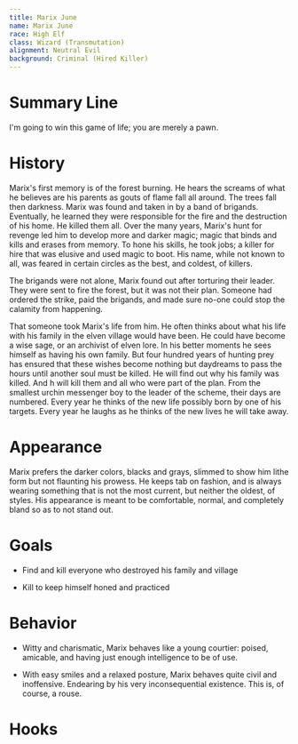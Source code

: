 ```yaml
---
title: Marix June
name: Marix June
race: High Elf
class: Wizard (Transmutation)
alignment: Neutral Evil
background: Criminal (Hired Killer)
---
```



# Summary Line

I'm going to win this game of life; you are merely a pawn.

# History

Marix's first memory is of the forest burning. He hears the screams of what he believes are his parents as gouts of flame fall all around. The trees fall then darkness. Marix was found and taken in by a band of brigands. Eventually, he learned they were responsible for the fire and the destruction of his home. He killed them all. Over the many years, Marix's hunt for revenge led him to develop more and darker magic; magic that binds and kills and erases from memory. To hone his skills, he took jobs; a killer for hire that was elusive and used magic to boot. His name, while not known to all, was feared in certain circles as the best, and coldest, of killers.

The brigands were not alone, Marix found out after torturing their leader. They were sent to fire the forest, but it was not their plan. Someone had ordered the strike, paid the brigands, and made sure no-one could stop the calamity from happening.

That someone took Marix's life from him. He often thinks about what his life with his family in the elven village would have been. He could have become a wise sage, or an archivist of elven lore. In his better moments he sees himself as having his own family. But four hundred years of hunting prey has ensured that these wishes become nothing but daydreams to pass the hours until another soul must be killed. He will find out why his family was killed. And h will kill them and all who were part of the plan. From the smallest urchin messenger boy to the leader of the scheme, their days are numbered. Every year he thinks of the new life possibly born by one of his targets. Every year he laughs as he thinks of the new lives he will take away.

# Appearance

Marix prefers the darker colors, blacks and grays, slimmed to show him lithe form but not flaunting his prowess. He keeps tab on fashion, and is always wearing something that is not the most current, but neither the oldest, of styles. His appearance is meant to be comfortable, normal, and completely bland so as to not stand out.

# Goals

- Find and kill everyone who destroyed his family and village

- Kill to keep himself honed and practiced

# Behavior

- Witty and charismatic, Marix behaves like a young courtier: poised, amicable, and having just enough intelligence to be of use.

- With easy smiles and a relaxed posture, Marix behaves quite civil and inoffensive. Endearing by his very inconsequential existence. This is, of course, a rouse.

# Hooks


<!--  LocalWords:  elven Marix gouts Marix's
 -->
